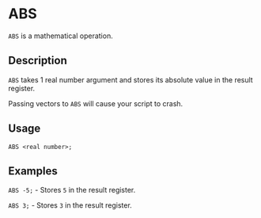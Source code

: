 # ABS

`ABS` is a mathematical operation.

## Description

`ABS` takes 1 real number argument and stores its absolute value in the result register.

Passing vectors to `ABS` will cause your script to crash.

## Usage

`ABS <real number>;`

## Examples

`ABS -5;` - Stores `5` in the result register.

`ABS 3;` - Stores `3` in the result register.
